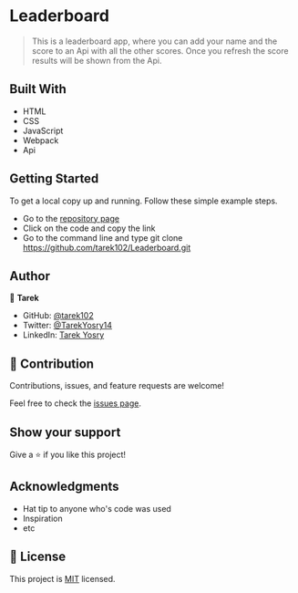 # Leaderboard

> This is a leaderboard app, where you can add your name and the score to an Api with all the other scores. Once you refresh the score results will be shown from the Api.

## Built With

- HTML
- CSS
- JavaScript
- Webpack
- Api


## Getting Started

To get a local copy up and running. Follow these simple example steps.

- Go to the [repository page](https://github.com/tarek102/To-Do-List)
- Click on the code and copy the link
- Go to the command line and type git clone https://github.com/tarek102/Leaderboard.git

## Author

👤 **Tarek**

- GitHub: [@tarek102](https://github.com/tarek102)
- Twitter: [@TarekYosry14](https://twitter.com/TarekYosry14)
- LinkedIn: [Tarek Yosry](https://www.linkedin.com/in/tarek-yosry-14866321a/)

## 🤝 Contribution

Contributions, issues, and feature requests are welcome!

Feel free to check the [issues page](https://github.com/tarek102/Leaderboard/issues).

## Show your support

Give a ⭐️ if you like this project!

## Acknowledgments

- Hat tip to anyone who's code was used
- Inspiration
- etc

## 📝 License

This project is [MIT](./MIT.md) licensed.


